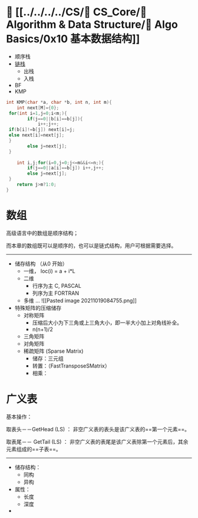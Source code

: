 # 🔖 [[../../../../CS/🔑 CS_Core/🦄 Algorithm & Data Structure/📌 Algo Basics/0x10 基本数据结构]]
+ 顺序栈
+ [链栈](http://data.biancheng.net/view/171.html)
	+ 出栈
	+ 入栈
+ BF
+ KMP

```c++
int KMP(char *a, char *b, int n, int m){  
    int next[M]={0};  
 for(int i=1,j=0;i<m;){  
        if(j==0||b[i]==b[j]){  
            i++;j++;  
 if(b[i]!=b[j]) next[i]=j;  
 else next[i]=next[j];  
 }  
        else j=next[j];  
 }  
  
    int i,j;for(i=0,j=0;j<=m&&i<=n;){  
        if(j==0||a[i]==b[j]) i++,j++;  
 		else j=next[j];  
 }  
    return j>m?1:0;  
}
```

# 数组
   
高级语言中的数组是顺序结构；

而本章的数组既可以是顺序的，也可以是链式结构，用户可根据需要选择。

---
+ 储存结构 （从0 开始）
	+ 一维， loc(i) = a + i*L
	+ 二维
		+ 行序为主 C, PASCAL
		+ 列序为主 FORTRAN
	+ 多维 ... 
		 ![[Pasted image 20211019084755.png]]
+ 特殊矩阵的压缩储存
	+ 对称矩阵
		+ 压缩后大小为下三角或上三角大小，即一半大小加上对角线补全。
		+ n(n+1)/2 
	+ 三角矩阵
	+ 对角矩阵
	+ 稀疏矩阵 (Sparse Matrix)
		+ 储存：三元组
		+ 转置：（FastTransposeSMatrix）
		+ 相乘：

# 广义表
 基本操作：
 
取表头－－GetHead (LS) ： 非空广义表的表头是该广义表的==第一个元素==。

取表尾－－ GetTail (LS) ： 非空广义表的表尾是该广义表除第一个元素后，其余元素组成的==子表==。

----

+ 储存结构：
	+ 同构
	+ 异构
+ 属性：
	+ 长度
	+ 深度
+ 
